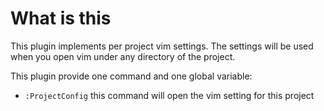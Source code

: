# What is this

This plugin implements per project vim settings. The settings will be used when you open vim under any directory of the project.

This plugin provide one command and one global variable:

- `:ProjectConfig` this command will open the vim setting for this project
